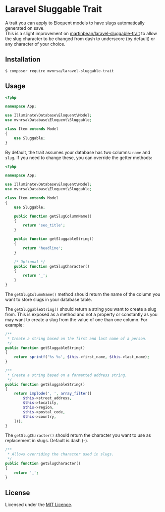 # Laravel Sluggable Trait

A trait you can apply to Eloquent models to have slugs automatically generated on save.  
This is a slight improvement on
[martinbean/laravel-sluggable-trait](https://github.com/martinbean/laravel-sluggable-trait)
to allow the slug character to be changed from dash to underscore (by default)
or any character of your choice.

## Installation

    $ composer require mvnrsa/laravel-sluggable-trait

## Usage

```php
<?php

namespace App;

use Illuminate\Database\Eloquent\Model;
use mvnrsa\Database\Eloquent\Sluggable;

class Item extends Model
{
    use Sluggable;
}
```

By default, the trait assumes your database has two columns: `name` and `slug`.
If you need to change these, you can override the getter methods:

```php
<?php

namespace App;

use Illuminate\Database\Eloquent\Model;
use mvnrsa\Database\Eloquent\Sluggable;

class Item extends Model
{
    use Sluggable;

    public function getSlugColumnName()
    {
        return 'seo_title';
    }

    public function getSluggableString()
    {
        return 'headline';
    }

	/* Optional */
	public function getSlugCharacter()
	{
		return '_';
	}
}
```

The `getSlugColumnName()` method should return the name of the column you want
to store slugs in your database table.

The `getSluggableString()` should return a string you want to create a slug
from. This is exposed as a method and not a property or constantly as you may
want to create a slug from the value of one than one column. For example:

```php
/**
 * Create a string based on the first and last name of a person.
 */
public function getSluggableString()
{
    return sprintf('%s %s', $this->first_name, $this->last_name);
}
```

```php
/**
 * Create a string based on a formatted address string.
 */
public function getSluggableString()
{
    return implode(', ', array_filter([
        $this->street_address,
        $this->locality,
        $this->region,
        $this->postal_code,
        $this->country,
    ]));
}
```

The `getSlugCharacter()` should return the character you want to use as
replacement in slugs.  Default is dash (-).

```php
/**
 * Allows overriding the character used in slugs.
 */
public function getSlugCharacter()
{
	return '_';
}
```

## License

Licensed under the [MIT Licence](LICENSE.md).
